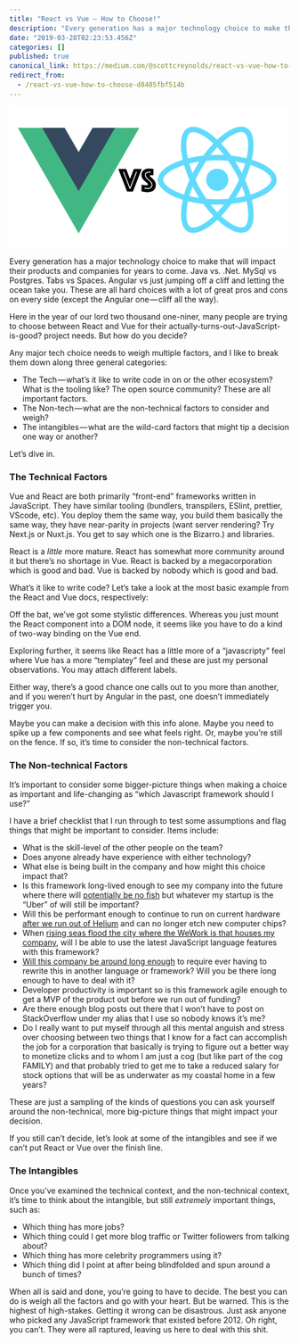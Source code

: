 ```yaml
---
title: "React vs Vue — How to Choose!"
description: "Every generation has a major technology choice to make that will impact their products and companies for years to come. Java vs. .Net…"
date: "2019-03-28T02:23:53.456Z"
categories: []
published: true
canonical_link: https://medium.com/@scottcreynolds/react-vs-vue-how-to-choose-d8485fbf514b
redirect_from:
  - /react-vs-vue-how-to-choose-d8485fbf514b
---
```


![](./asset-1.png)

Every generation has a major technology choice to make that will impact their products and companies for years to come. Java vs. .Net. MySql vs Postgres. Tabs vs Spaces. Angular vs just jumping off a cliff and letting the ocean take you. These are all hard choices with a lot of great pros and cons on every side (except the Angular one — cliff all the way).

Here in the year of our lord two thousand one-niner, many people are trying to choose between React and Vue for their actually-turns-out-JavaScript-is-good? project needs. But how do you decide?

Any major tech choice needs to weigh multiple factors, and I like to break them down along three general categories:

-   The Tech — what’s it like to write code in on or the other ecosystem? What is the tooling like? The open source community? These are all important factors.
-   The Non-tech — what are the non-technical factors to consider and weigh?
-   The intangibles — what are the wild-card factors that might tip a decision one way or another?

Let’s dive in.

### The Technical Factors

Vue and React are both primarily “front-end” frameworks written in JavaScript. They have similar tooling (bundlers, transpilers, ESlint, prettier, VScode, etc). You deploy them the same way, you build them basically the same way, they have near-parity in projects (want server rendering? Try Next.js or Nuxt.js. You get to say which one is the Bizarro.) and libraries.

React is a _little_ more mature. React has somewhat more community around it but there’s no shortage in Vue. React is backed by a megacorporation which is good and bad. Vue is backed by nobody which is good and bad.

What’s it like to write code? Let’s take a look at the most basic example from the React and Vue docs, respectively:

Off the bat, we’ve got some stylistic differences. Whereas you just mount the React component into a DOM node, it seems like you have to do a kind of two-way binding on the Vue end.

Exploring further, it seems like React has a little more of a “javascripty” feel where Vue has a more “templatey” feel and these are just my personal observations. You may attach different labels.

Either way, there’s a good chance one calls out to you more than another, and if you weren’t hurt by Angular in the past, one doesn’t immediately trigger you.

Maybe you can make a decision with this info alone. Maybe you need to spike up a few components and see what feels right. Or, maybe you’re still on the fence. If so, it’s time to consider the non-technical factors.

### The Non-technical Factors

It’s important to consider some bigger-picture things when making a choice as important and life-changing as “which Javascript framework should I use?”

I have a brief checklist that I run through to test some assumptions and flag things that might be important to consider. Items include:

-   What is the skill-level of the other people on the team?
-   Does anyone already have experience with either technology?
-   What else is being built in the company and how might this choice impact that?
-   Is this framework long-lived enough to see my company into the future where there will [potentially be no fish](https://www.smithsonianmag.com/videos/category/science/the-ocean-is-running-out-of-fish-heres-the/) but whatever my startup is the “Uber” of will still be important?
-   Will this be performant enough to continue to run on current hardware [after we run out of Helium](https://www.nationalgeographic.com/science/2018/08/news-helium-mri-superconducting-markets-reserve-technology/) and can no longer etch new computer chips?
-   When [rising seas flood the city where the WeWork is that houses my company](https://www.theverge.com/2018/10/2/17924052/new-york-sea-level-rise-city-flooding-climate-change-science), will I be able to use the latest JavaScript language features with this framework?
-   [Will this company be around long enough](https://www.forbes.com/sites/neilpatel/2015/01/16/90-of-startups-will-fail-heres-what-you-need-to-know-about-the-10/) to require ever having to rewrite this in another language or framework? Will you be there long enough to have to deal with it?
-   Developer productivity is important so is this framework agile enough to get a MVP of the product out before we run out of funding?
-   Are there enough blog posts out there that I won’t have to post on StackOverflow under my alias that I use so nobody knows it’s me?
-   Do I really want to put myself through all this mental anguish and stress over choosing between two things that I know for a fact can accomplish the job for a corporation that basically is trying to figure out a better way to monetize clicks and to whom I am just a cog (but like part of the cog FAMILY) and that probably tried to get me to take a reduced salary for stock options that will be as underwater as my coastal home in a few years?

These are just a sampling of the kinds of questions you can ask yourself around the non-technical, more big-picture things that might impact your decision.

If you still can’t decide, let’s look at some of the intangibles and see if we can’t put React or Vue over the finish line.

### The Intangibles

Once you’ve examined the technical context, and the non-technical context, it’s time to think about the intangible, but still _extremely_ important things, such as:

-   Which thing has more jobs?
-   Which thing could I get more blog traffic or Twitter followers from talking about?
-   Which thing has more celebrity programmers using it?
-   Which thing did I point at after being blindfolded and spun around a bunch of times?

When all is said and done, you’re going to have to decide. The best you can do is weigh all the factors and go with your heart. But be warned. This is the highest of high-stakes. Getting it wrong can be disastrous. Just ask anyone who picked any JavaScript framework that existed before 2012. Oh right, you can’t. They were all raptured, leaving us here to deal with this shit.
